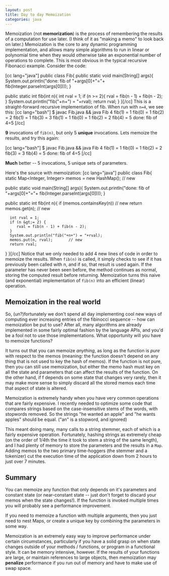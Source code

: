 ```yaml
--- 
layout: post
title: Day to day Memoization
categories: java
---
```

Memoization (not **memorization**) is the process of remembering the
results of a computation for use later.  (I think of it as "making a
memo" to look back on later.)  Memoization is the core to any dynamic
programming implementation, and allows many simple algorithms to run
in linear or polynomial time when they would otherwise take an
exponential number of operations to complete.  This is most obvious in
the typical recursive Fibonacci example.  Consider the code:

[cc lang="java"]
public class Fib{
   public static void main(String[] args){
      System.out.println("done: fib of "+args[0]+"="+
      fib(Integer.parseInt(args[0])));
   }

   public static int fib(int n){
      int rval = 1;
      if (n &gt;= 2){
         rval = fib(n - 1) + fib(n - 2);
      }
      System.out.println("fib("+n+") = "+rval);
      return rval;
   }
}[/cc]
This is a straight-forward recursive implementation of fib.  When run
with `n=4`, we see this:
[cc lang="bash"]
$ javac Fib.java && java Fib 4
fib(1) = 1
fib(0) = 1
fib(2) = 2
fib(1) = 1
fib(3) = 3
fib(1) = 1
fib(0) = 1
fib(2) = 2
fib(4) = 5
done: fib of 4=5
[/cc]

**9** invocations of `fib(n)`, but only 5 **unique** invocations.  Lets
memoize the results, and try this again:

[cc lang="bash"]
$ javac Fib.java && java Fib 4
fib(1) = 1
fib(0) = 1
fib(2) = 2
fib(3) = 3
fib(4) = 5
done: fib of 4=5
[/cc]

**Much** better -- 5 invocations, 5 unique sets of parameters.

Here's the source with memoization:
[cc lang="java"]
public class Fib{
   static Map&lt;Integer, Integer&gt; memos = new HashMap(); // new

   public static void main(String[] args){
      System.out.println("done: fib of "+args[0]+"="+
      fib(Integer.parseInt(args[0])));
   }

   public static int fib(int n){
      if (memos.containsKey(n)) // new
         return memos.get(n);  // new

      int rval = 1;
      if (n &gt;= 2) {
         rval = fib(n - 1) + fib(n - 2);
      }
      System.out.println("fib("+n+") = "+rval);
      memos.put(n, rval);       // new
      return rval;
   }
}[/cc]
Notice that we only needed to add 4 new lines of code in order to
memoize the results.  When `fib(n)` is called, it simply checks to see
if it has previously been called with n, and if so, that result is
used again.  If the parameter has never been seen before, the method
continues as normal, storing the computed result before returning.
Memoization turns this naive (and exponential) implementation of `fib(n)`
into an efficient (linear) operation.

## Memoization in the real world ##

So, (un?)fortunately we don't spend all day implementing cool new ways
of computing ever increasing entries of the fibinocci sequence -- how
can memoization be put to use? After all, many algorithms are already
implemented in some fairly optimal fashion by the language APIs, and
you'd be a fool not to use those implementations.  What opportunity
will you have to memoize functions?

It turns out that you can memoize *anything*, as long as the function
is *pure* with respect to the memos (meaning: the function doesn't depend on any thing that is not used to key the hash of memos).  If the function is not pure, then you can still use memoization, but either the memo hash must key on all the state and parameters that can affect the results of the function.  On the other hand, if f depends on some state that changes very rarely, then it may make more sense to simply discard all the stored memos each time that aspect of state is altered.

Memoization is extremely handy when you have very common operations that are
fairly expensive.  I recently needed to optimize some code that
compares strings based on the case-insensitive stems of the words,
with stopwords removed.  So the strings "he wanted an apple" and "he
wants apples" should be equal. ("an" is a stopword, and ignored)

This meant doing many, many calls to a string stemmer, each of which
is a fairly expensive operation.  Fortunately, hashing strings as
extremely cheap (on the order of 1/4th the time it took to stem a
string of the same length), and I had plenty of memory to store the
parameters and the results in a `Map`.  Adding memos to
the two primary time-hoggers (the stemmer and a tokenizer) cut the
execution time of the application down from 2 hours to just over 7
minutes.

## Summary ##

You can memoize any function that only depends on it's parameters and
constant state (or near-constant state -- just don't forget to discard your
memos when the state changes!).  If the function is invoked multiple
times you will probably see a performance improvement.

If you need to memoize a function with multiple arguments, then you
just need to nest Maps, or create a unique key by combining the
parameters in some way.

Memoization is an extremely easy way to improve performance under
certain circumstances, particularly if you have a solid grasp on when
state changes outside of your methods / functions, or program in a
functional style.  It can be memory intensive, however.  If the
results of your functions are large, or maintain references to large
objects, then memoization may **penalize** performance if you run out of
memory and have to make use of swap space.
